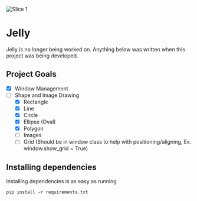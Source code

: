 ![Slice 1](https://github.com/developer-egg/jelly/assets/88744505/ab836a5f-8c1e-4c8e-8796-584e3a70bf5a)

# Jelly

Jelly is no longer being worked on. Anything below was written when this project was being developed.

## Project Goals

- [x] Window Management
- [ ] Shape and Image Drawing
  - [x] Rectangle
  - [x] Line
  - [x] Circle
  - [x] Ellipse (Oval)
  - [x] Polygon
  - [ ] Images
  - [ ] Grid (Should be in window class to help with positioning/aligning, Ex. window.show_grid = True)

## Installing dependencies

Installing dependencies is as easy as running

```
pip install -r requirements.txt
```
